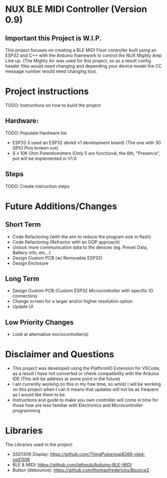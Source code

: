 # NUX BLE MIDI Controller (Version 0.9)
## Important this Project is W.I.P.  
This project focuses on creating a BLE MIDI Floor controller built using an ESP32 and C++ with the Arduino framework to control the NUX Mighty Amp Line up.
(The Mighty Air was used for this project, so as a result config header files would need changing and depending your device model the CC message number would need changing too).

# Project instructions
TODO: Instructions on how to build the project

## Hardware:
TODO: Populate Hardware list
- ESP32 (I used an ESP32 devkit v1 development board) (The one with 30 GPIO Pins broken out)
- 6 x 10K Ohm Potentiometers (Only 5 are functional, the 6th, "Presence", pot will be implemented in V1.0

## Steps
TODO: Create instruction steps

# Future Additions/Changes
## Short Term
- Code Refactoring (with the aim to reduce the program size in flash)
- Code Refactoring (Refractor with an OOP approach)
- Unlock more communication data to the devices (eg. Preset Data, Battery info, etc...)
- Design Custom PCB (w/ Removable ESP32)
- Design Enclosure 

## Long Term
- Design Custom PCB (Custom ESP32 Microcontroller with specific IO connectors)
- Change screen for a larger and/or higher resolution option
- Update UI

## Low Priority Changes 
- Look at alternative microcontroller(s) 

# Disclaimer and Questions
- This project was developed using the PlatformIO Extension for VSCode, as a result I have not converted or check compatibility with the Arduino IDE (This will be address at some point in the future)
- I am currently working on this in my free time, so whilst I will be working on this project when I can it means that updates will not be as frequent as I would like them to be.
- Instructions and guide to make you own controller will come in time for those how are less familiar with Electronics and Microcontroller programming

# Libraries
The Libraries used in the project:
- SSD1306 Display: https://github.com/ThingPulse/esp8266-oled-ssd1306
- BLE & MIDI: https://github.com/lathoub/Arduino-BLE-MIDI
- Button (debounce): https://github.com/thomasfredericks/Bounce2
